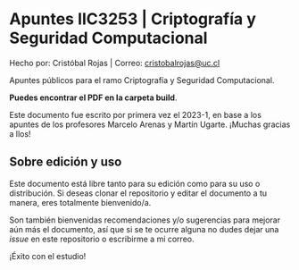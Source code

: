 # Apuntes IIC3253 | Criptografía y Seguridad Computacional

Hecho por: Cristóbal Rojas | Correo: cristobalrojas@uc.cl

Apuntes públicos para el ramo Criptografía y Seguridad Computacional.

**Puedes encontrar el PDF en la carpeta build**.

Este documento fue escrito por primera vez el 2023-1, en base a los apuntes de los profesores Marcelo Arenas y Martín Ugarte. ¡Muchas gracias a llos!

## Sobre edición y uso

Este documento está libre tanto para su edición como para su uso o distribución. Si deseas clonar el repositorio y editar el documento a tu manera, eres totalmente bienvenido/a.

Son también bienvenidas recomendaciones y/o sugerencias para mejorar aún más el documento, así que si se te ocurre alguna no dudes dejar una *issue* en este repositorio o escribirme a mi correo.

¡Éxito con el estudio!
